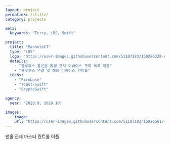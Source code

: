 ```yaml
---
layout: project
permalink: /:title/
category: projects

meta:
  keywords: "Terry, iOS, Swift"

project:
  title: "ManholeCT"
  type: "iOS"
  logo: "https://user-images.githubusercontent.com/51107183/159286328-d8501594-c64e-4701-b497-6f67e2d7ac0c.png"
  details:
    - "블루투스 통신을 통해 근처 디바이스 조회 목록 제공"
    - "블루투스 연결 및 해당 디바이스 컨트롤"
  techs:
    - "Firebase"
    - "Toast-Swift"
    - "CryptoSwift"

agency:
  year: "2020.9, 2020.10"

images:
  - image:
    url: "https://user-images.githubusercontent.com/51107183/159265617-17c2764d-273e-4f5d-8144-aac38adceed1.png"
---
```

맨홀 관제 마스터 컨트롤 어플 
